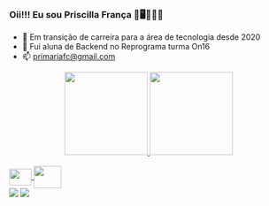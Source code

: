 ### Oii!!! Eu sou Priscilla França 👋🖥️🙋🏻‍♀️

 - 🚀 Em transição de carreira para a área de tecnologia desde 2020
 - 🌱 Fui aluna de Backend no Reprograma turma On16
 - 📫 primariafc@gmail.com


<div align="center">
  <a href="https://linkedin.com/in/priscillamfcorreia">
  <img height="150em" src="https://github-readme-stats.vercel.app/api?username=priscilla05&show_icons=true&theme=moltack&include_all_commits=true&count_private=true"/>
  <img height="150em" src="https://github-readme-stats.vercel.app/api/top-langs/?username=priscilla05&layout=compact&langs_count=7&theme=moltack"/>
</div>
 <div style="display: inline_block"><br>
    <img align="center" height="30" width="40" <img src="https://cdn.jsdelivr.net/gh/devicons/devicon/icons/intellij/intellij-original.svg" />
    <img align="center" height="40" width="50" <img src="https://cdn.jsdelivr.net/gh/devicons/devicon/icons/java/java-original-wordmark.svg" />
   
</div>  
  
   <div>
   <a href="https://linkedin.com/in/priscillamfcorreia"><img src="https://img.shields.io/badge/-LinkedIn-%230077B5?style=for-the-badge&logo=linkedin&logoColor=white"></a> 
      <a href= "https://www.instagram.com/pris.mfc/" target="_blank"><img src="https://img.shields.io/badge/-Instagram-%23E4405F?style=for-the-badge&logo=instagram&logoColor=white"></a>
     </div>
          
          
